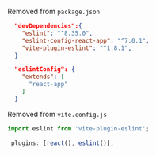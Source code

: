 Removed from `package.json`

```json
  "devDependencies":{
    "eslint": "^8.35.0",
    "eslint-config-react-app": "^7.0.1",
    "vite-plugin-eslint": "^1.8.1",
  }

  "eslintConfig": {
    "extends": [
      "react-app"
    ]
  }
```

Removed from `vite.config.js`

```js
import eslint from 'vite-plugin-eslint';

 plugins: [react(), eslint()],

```
